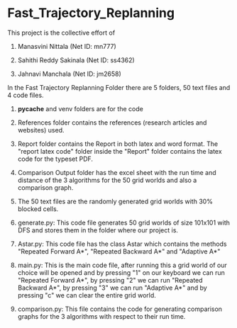 # Fast_Trajectory_Replanning

This project is the collective effort of
1. Manasvini Nittala (Net ID: mn777)

2. Sahithi Reddy Sakinala (Net ID: ss4362)

3. Jahnavi Manchala (Net ID: jm2658)


In the Fast Trajectory Replanning Folder there are 5 folders, 50 text files and 4 code files.


1. __pycache__ and venv folders are for the code

2. References folder contains the references (research articles and websites) used.

3. Report folder contains the Report in both latex and word format. The "report latex code" folder inside the "Report" folder contains the latex code for the typeset PDF.

4. Comparison Output folder has the excel sheet with the run time and distance of the 3 algorithms for the 50 grid worlds and also a comparison graph.

5. The 50 text files are the randomly generated grid worlds with 30% blocked cells.

6. generate.py: This code file generates 50 grid worlds of size 101x101 with DFS and stores them in the folder where our project is.

7. Astar.py: This code file has the class Astar which contains the methods "Repeated Forward A*", "Repeated Backward A*" and "Adaptive A*"

8. main.py: This is the main code file, after running this a grid world of our choice will be opened and by pressing "1" on our keyboard we can run "Repeated Forward A*", by pressing "2" we can run "Repeated Backward A*", by pressing "3" we can run "Adaptive A*" and by pressing "c" we can clear the entire grid world.

9. comparison.py: This file contains the code for generating comparison graphs for the 3 algorithms with respect to their run time.

